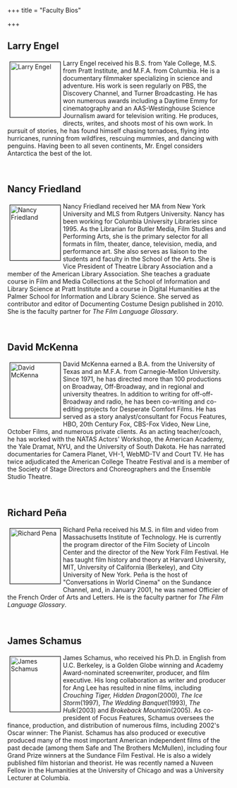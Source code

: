 +++
title = "Faculty Bios"

+++

<h2>Larry Engel</h2>
<p><img src="http://ccnmtl.columbia.edu/projects/filmglossary/images/engel.jpg" hspace="5" vspace="5" width="114" height="125" alt="Larry Engel" align="left" border="1">Larry Engel received his B.S. from Yale College, M.S. from Pratt Institute, and M.F.A. from Columbia. He is a documentary filmmaker specializing in science and adventure. His work is seen regularly on PBS, the Discovery Channel, and Turner Broadcasting. He has won numerous awards including a Daytime Emmy for cinematography and an AAS-Westinghouse Science Journalism award for television writing. He produces, directs, writes, and shoots most of his own work. In pursuit of stories, he has found himself chasing tornadoes, flying into hurricanes, running from wildfires, rescuing mummies, and dancing with penguins. Having been to all seven continents, Mr. Engel considers Antarctica the best of the lot.</p><br clear="all">

<h2>Nancy Friedland</h2>
<p><img src="http://ccnmtl.columbia.edu/projects/filmglossary/images/friedland.jpg" hspace="5" vspace="5" width="114" height="125" alt="Nancy Friedland" align="left" border="1">Nancy Friedland received her MA from New York University and MLS from Rutgers University. Nancy has been working for Columbia University Libraries since 1995. As the Librarian for Butler Media, Film Studies and Performing Arts, she is the primary selector for all formats in film, theater, dance, television, media, and performance art. She also serves as liaison to the students and faculty in the School of the Arts. She is Vice President of Theatre Library Association and a member of the American Library Association. She teaches a graduate course in Film and Media Collections at the School of Information and Library Science at Pratt Institute and a course in Digital Humanities at the Palmer School for Information and Library Science. She served as contributor and editor of Documenting Costume Design published in 2010.  She is the faculty partner for <i>The Film Language Glossary</i>.</p><br clear="all">

<h2>David McKenna</h2>
<p><img src="http://ccnmtl.columbia.edu/projects/filmglossary/images/mckenna.jpg" hspace="5" vspace="5"  width="114" height="125" alt="David McKenna" align="left" border="1">David McKenna earned a B.A. from the University of Texas and an M.F.A. from Carnegie-Mellon University. Since 1971, he has directed more than 100 productions on Broadway, Off-Broadway, and in regional and university theatres. In addition to writing for off-off-Broadway and radio, he has been co-writing and co-editing projects for Desperate Comfort Films. He has served as a story analyst/consultant for Focus Features, HBO, 20th Century Fox, CBS-Fox Video, New Line, October Films, and numerous private clients. As an acting teacher/coach, he has worked with the NATAS Actors' Workshop, the American Academy, the Yale Dramat, NYU, and the University of South Dakota. He has narrated documentaries for Camera Planet, VH-1, WebMD-TV and Court TV. He has twice adjudicated the American College Theatre Festival and is a member of the Society of Stage Directors and Choreographers and the Ensemble Studio Theatre.</p><br clear="all">

<h2>Richard Pe&ntilde;a</h2>
<p><img src="http://ccnmtl.columbia.edu/projects/filmglossary/images/pena.jpg" hspace="5" vspace="5"  width="114" height="125" alt="Richard Pena" align="left" border="1">Richard Pe&ntilde;a received his M.S. in film and video from Massachusetts Institute of Technology. He is currently the program director of the Film Society of Lincoln Center and the director of the New York Film Festival. He has taught film history and theory at Harvard University, MIT, University of California (Berkeley), and City University of New York. Pe&ntilde;a is the host of "Conversations in World Cinema" on the Sundance Channel, and, in January 2001, he was named Officier of the French Order of Arts and Letters.  He is the faculty partner for  <i>The Film Language Glossary</i>. </p><br clear="all">

<h2>James Schamus</h2>
<p><img src="http://ccnmtl.columbia.edu/projects/filmglossary/images/schamus.jpg" hspace="5" vspace="5"  width="114" height="125" alt="James Schamus" align="left" border="1">James Schamus, who received his Ph.D. in English from U.C. Berkeley, is a Golden Globe winning and Academy Award-nominated screenwriter, producer, and film executive. His long collaboration as writer and producer for Ang Lee has resulted in nine films, including <i>Crouching Tiger, Hidden Dragon</i>(2000), <i>The Ice Storm</i>(1997), <i>The Wedding Banquet</i>(1993), <i>The Hulk</i>(2003)  and <i>Brokeback Mountain</i>(2005).  As co-president of Focus Features, Schamus oversees the finance, production, and distribution of numerous films, including 2002's Oscar winner: The Pianist. Schamus has also produced or executive produced many of the most important American independent films of the past decade (among them Safe and The Brothers McMullen), including four Grand Prize winners at the Sundance Film Festival. He is also a widely published film historian and theorist. He was recently named a Nuveen Fellow in the Humanities at the University of Chicago and was a University Lecturer at Columbia.</p>
